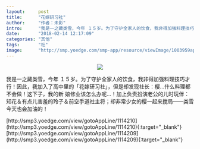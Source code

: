 ```yaml
---
layout:     post
title:      "花嫁研习社"
author:     "作者：未影"
intro:      "我是一之藏类雪，今年 １５岁。为了守护全家人的饮食，我非得加强料理技巧才行！因此，我加入了高中里的「花嫁研习社」，但是却发现社长：樱…什么料理都不会做！这下子，我的新 娘修业该怎么办呢…！加上负责扮演老公的儿时玩伴：知花＆有点儿害羞的玲子＆前空手道社主将；却非常少女的樱一起来搅局——类雪今天也会加油的！"
date:       "2018-02-14 12:17:09"
categories: "其他"
tags:       "社"
image:      "http://smp.yoedge.com/smp-app/resource/viewImage/1003959appline.png"
---
```

<div style="text-align: center">
<p><img src="http://smp.yoedge.com/smp-app/resource/viewImage/1003959appline.png"/></p>
</div>
<p class="post-meta">
<span>我是一之藏类雪，今年 １５岁。为了守护全家人的饮食，我非得加强料理技巧才行！因此，我加入了高中里的「花嫁研习社」，但是却发现社长：樱…什么料理都不会做！这下子，我的新 娘修业该怎么办呢…！加上负责扮演老公的儿时玩伴：知花＆有点儿害羞的玲子＆前空手道社主将；却非常少女的樱一起来搅局——类雪今天也会加油的！</span>
</p>
[http://smp3.yoedge.com/view/gotoAppLine/1114210](http://smp3.yoedge.com/view/gotoAppLine/1114210){:target="_blank"}
[http://smp3.yoedge.com/view/gotoAppLine/1114209](http://smp3.yoedge.com/view/gotoAppLine/1114209){:target="_blank"}


